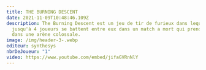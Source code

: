 ```yaml
---
title: THE BURNING DESCENT
date: 2021-11-09T10:48:46.109Z
description: The Burning Descent est un jeu de tir de furieux dans lequel
  jusqu'à 4 joueurs se battent entre eux dans un match a mort qui prend place
  dans une arène colossale.
image: /img/header-3-.webp
editeur: synthesys
nbrDeJoueur: "1"
video: https://www.youtube.com/embed/jifaGVRnNlY
---
```

